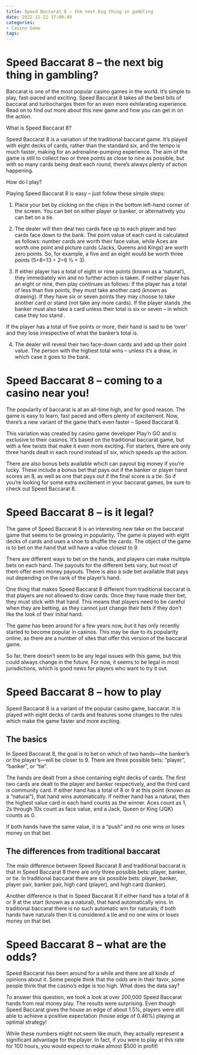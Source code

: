 ```yaml
---
title: Speed Baccarat 8 – the next big thing in gambling
date: 2022-11-22 17:00:49
categories:
- Casino Game
tags:
---
```



#  Speed Baccarat 8 – the next big thing in gambling?

Baccarat is one of the most popular casino games in the world. It’s simple to play, fast-paced and exciting. Speed Baccarat 8 takes all the best bits of baccarat and turbocharges them for an even more exhilarating experience. Read on to find out more about this new game and how you can get in on the action.

What is Speed Baccarat 8?

Speed Baccarat 8 is a variation of the traditional baccarat game. It’s played with eight decks of cards, rather than the standard six, and the tempo is much faster, making for an adrenaline-pumping experience. The aim of the game is still to collect two or three points as close to nine as possible, but with so many cards being dealt each round, there’s always plenty of action happening.

How do I play?

Playing Speed Baccarat 8 is easy – just follow these simple steps:

1) Place your bet by clicking on the chips in the bottom left-hand corner of the screen. You can bet on either player or banker, or alternatively you can bet on a tie.

2) The dealer will then deal two cards face up to each player and two cards face down to the bank. The point value of each card is calculated as follows: number cards are worth their face value, while Aces are worth one point and picture cards (Jacks, Queens and Kings) are worth zero points. So, for example, a five and an eight would be worth three points (5+8=13 ÷ 2=6 ½ = 3).

3) If either player has a total of eight or nine points (known as a ‘natural’), they immediately win and no further action is taken. If neither player has an eight or nine, then play continues as follows:
If the player has a total of less than five points, they must take another card (known as drawing). If they have six or seven points they may choose to take another card or stand (not take any more cards).  If the player stands ,the banker must also take a card unless their total is six or seven – in which case they too stand .

 If the player has a total of five points or more, their hand is said to be ‘over’ and they lose irrespective of what the banker’s total is. 

 4) The dealer will reveal their two face-down cards and add up their point value. The person with the highest total wins – unless it’s a draw, in which case it goes to the bank.

#  Speed Baccarat 8 – coming to a casino near you!

The popularity of baccarat is at an all-time high, and for good reason. The game is easy to learn, fast paced and offers plenty of excitement. Now, there’s a new variant of the game that’s even faster – Speed Baccarat 8.

This variation was created by casino game developer Play’n GO and is exclusive to their casinos. It’s based on the traditional baccarat game, but with a few twists that make it even more exciting. For starters, there are only three hands dealt in each round instead of six, which speeds up the action.

There are also bonus bets available which can payout big money if you’re lucky. These include a bonus bet that pays out if the banker or player hand scores an 8, as well as one that pays out if the final score is a tie. So if you’re looking for some extra excitement in your baccarat games, be sure to check out Speed Baccarat 8.

#  Speed Baccarat 8 – is it legal?

The game of Speed Baccarat 8 is an interesting new take on the baccarat game that seems to be growing in popularity. The game is played with eight decks of cards and uses a shoe to shuffle the cards. The object of the game is to bet on the hand that will have a value closest to 9.

There are different ways to bet on the hands, and players can make multiple bets on each hand. The payouts for the different bets vary, but most of them offer even money payouts. There is also a side bet available that pays out depending on the rank of the player’s hand.

One thing that makes Speed Baccarat 8 different from traditional baccarat is that players are not allowed to draw cards. Once they have made their bet, they must stick with that hand. This means that players need to be careful when they are betting, as they cannot just change their bets if they don’t like the look of their initial hand.

The game has been around for a few years now, but it has only recently started to become popular in casinos. This may be due to its popularity online, as there are a number of sites that offer this version of the baccarat game.

So far, there doesn’t seem to be any legal issues with this game, but this could always change in the future. For now, it seems to be legal in most jurisdictions, which is good news for players who want to try it out.

#  Speed Baccarat 8 – how to play

Speed Baccarat 8 is a variant of the popular casino game, baccarat. It is played with eight decks of cards and features some changes to the rules which make the game faster and more exciting.

## The basics

In Speed Baccarat 8, the goal is to bet on which of two hands—the banker’s or the player’s—will be closer to 9. There are three possible bets: “player”, “banker”, or “tie”.

The hands are dealt from a shoe containing eight decks of cards. The first two cards are dealt to the player and banker respectively, and the third card is community card. If either hand has a total of 8 or 9 at this point (known as a “natural”), that hand wins automatically. If neither hand has a natural, then the highest value card in each hand counts as the winner. Aces count as 1, 2s through 10s count as face value, and a Jack, Queen or King (JQK) counts as 0.

If both hands have the same value, it is a “push” and no one wins or loses money on that bet.

## The differences from traditional baccarat

The main difference between Speed Baccarat 8 and traditional baccarat is that in Speed Baccarat 8 there are only three possible bets: player, banker, or tie. In traditional baccarat there are six possible bets: player, banker, player pair, banker pair, high card (player), and high card (banker).

Another difference is that in Speed Baccarat 8 if either hand has a total of 8 or 9 at the start (known as a natural), that hand automatically wins. In traditional baccarat there is no such automatic win for naturals; if both hands have naturals then it is considered a tie and no one wins or loses money on that bet.

#  Speed Baccarat 8 – what are the odds?

Speed Baccarat has been around for a while and there are all kinds of opinions about it.  Some people think that the odds are in their favor, some people think that the casino’s edge is too high. What does the data say?

To answer this question, we took a look at over 200,000 Speed Baccarat hands from real money play. The results were surprising. Even though Speed Baccarat gives the house an edge of about 1.5%, players were still able to achieve a positive expectation (house edge of 0.46%) playing at optimal strategy!

While these numbers might not seem like much, they actually represent a significant advantage for the player. In fact, if you were to play at this rate for 100 hours, you would expect to make almost $500 in profit!